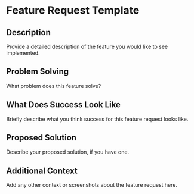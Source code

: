 # Feature Request Template

## Description
Provide a detailed description of the feature you would like to see implemented.

## Problem Solving
What problem does this feature solve?

## What Does Success Look Like
Briefly describe what you think success for this feature request looks like.

## Proposed Solution
Describe your proposed solution, if you have one.

## Additional Context
Add any other context or screenshots about the feature request here.
